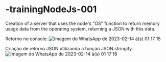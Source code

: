 # -trainingNodeJs-001
Creation of a server that uses the node's "OS" function to return memory usage data from the operating system, returning a JSON with this data.

Retorno no console:
![Imagem do WhatsApp de 2023-02-14 à(s) 01 17 15](https://user-images.githubusercontent.com/57869203/218916021-3318aa68-efca-45f6-b860-151cd4a5e919.jpg)

Criação de  retorno JSON utilizando a função JSON.stringify.
![Imagem do WhatsApp de 2023-02-14 à(s) 01 17 18](https://user-images.githubusercontent.com/57869203/218916056-ea33746e-18cf-437b-b4dc-499abe56a413.jpg)
